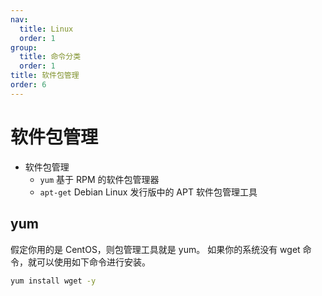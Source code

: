 ```yaml
---
nav:
  title: Linux
  order: 1
group:
  title: 命令分类
  order: 1
title: 软件包管理
order: 6
---
```


# 软件包管理

- 软件包管理
  - `yum` 基于 RPM 的软件包管理器
  - `apt-get` Debian Linux 发行版中的 APT 软件包管理工具

## yum

假定你用的是 CentOS，则包管理工具就是 yum。
如果你的系统没有 wget 命令，就可以使用如下命令进行安装。

```bash
yum install wget -y
```
